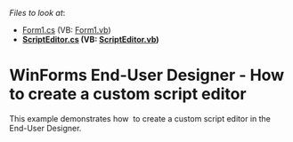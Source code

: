 <!-- default file list -->
*Files to look at*:

* [Form1.cs](./CS/ScriptEditorExample/Form1.cs) (VB: [Form1.vb](./VB/ScriptEditorExample/Form1.vb))
* **[ScriptEditor.cs](./CS/ScriptEditorExample/ScriptEditor.cs) (VB: [ScriptEditor.vb](./VB/ScriptEditorExample/ScriptEditor.vb))**
<!-- default file list end -->
# WinForms End-User Designer - How to create a custom script editor


This example demonstrates how  to create a custom script editor in the End-User Designer.

<br/>


